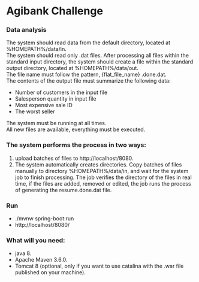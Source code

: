# Agibank Challenge
### Data analysis
The system should read data from the default directory, located at %HOMEPATH%/data/in.    
The system should read only .dat files. After processing all files within the standard input directory, the system should create a file within the   standard output directory, located at %HOMEPATH%/data/out.    
The file name must follow the pattern, {flat_file_name} .done.dat.  
The contents of the output file must summarize the following data:
- Number of customers in the input file
- Salesperson quantity in input file
- Most expensive sale ID
- The worst seller

The system must be running at all times.  
All new files are available, everything must be executed.

### The system performs the process in two ways:
1. upload batches of files to http://localhost/8080.
2. The system automatically creates directories. Copy batches of files manually to directory %HOMEPATH%/data/in, and wait for the system job to finish processing. The job verifies the directory of the files in real time, if the files are added, removed or edited, the job runs the process of generating the resume.done.dat file.  

### Run 
- ./mvnw spring-boot:run
- http://localhost/8080/

### What will you need:
- java 8.
- Apache Maven 3.6.0.
- Tomcat 8 (optional, only if you want to use catalina with the .war file published on your machine).

